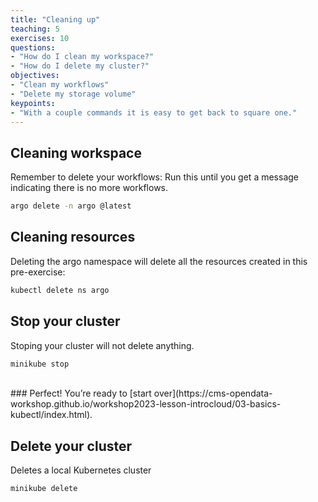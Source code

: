```yaml
---
title: "Cleaning up"
teaching: 5
exercises: 10
questions:
- "How do I clean my workspace?"
- "How do I delete my cluster?"
objectives:
- "Clean my workflows"
- "Delete my storage volume"
keypoints:
- "With a couple commands it is easy to get back to square one."
---
```



## Cleaning workspace

Remember to delete your workflows:
Run this until you get a message indicating there is no more workflows.

```bash
argo delete -n argo @latest
```

## Cleaning resources

Deleting the argo namespace will delete all the resources created in this pre-exercise:

```bash
kubectl delete ns argo
```

## Stop your cluster

Stoping your cluster will not delete anything.
```bash
minikube stop
```
<br/>
### Perfect! You’re ready to [start over](https://cms-opendata-workshop.github.io/workshop2023-lesson-introcloud/03-basics-kubectl/index.html).

## Delete your cluster

Deletes a local Kubernetes cluster
```bash
minikube delete
```

